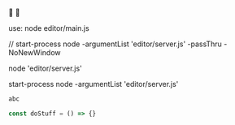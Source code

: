 📖 :book:


use:
node editor/main.js



// start-process node -argumentList 'editor/server.js' -passThru -NoNewWindow


node 'editor/server.js'

start-process node -argumentList 'editor/server.js'


```bash
abc
```

```javascript
const doStuff = () => {}
```
